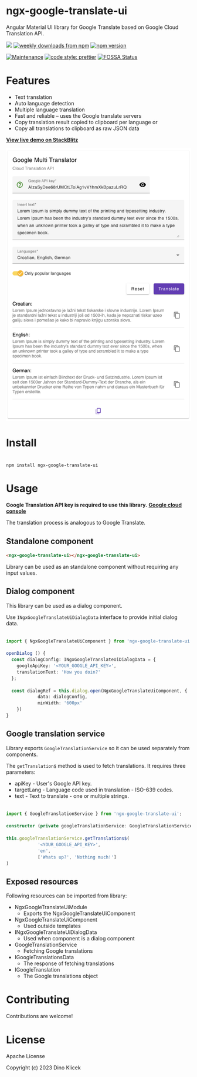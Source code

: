 # ngx-google-translate-ui

Angular Material UI library for Google Translate based on Google Cloud
Translation API.

<p align="start">
    <a href="https://travis-ci.com/dineeek/ngx-google-translate-ui"><img src="https://travis-ci.com/dineeek/ngx-google-translate-ui.svg?token=YSspYgvLPX2y3Q9zRFxp&branch=main" /></a>
    <a href="https://www.npmjs.com/package/ngx-google-translate-ui"><img alt="weekly downloads from npm" src="https://img.shields.io/npm/dw/ngx-google-translate-ui.svg?style=flat-square"></a>
    <a href="https://www.npmjs.com/package/ngx-google-translate-ui"><img alt="npm version" src="https://img.shields.io/npm/v/ngx-google-translate-ui.svg?style=flat-square"></a>
</p>

[![Maintenance](https://img.shields.io/badge/Maintained%3F-yes-green.svg)](https://GitHub.com/Naereen/StrapDown.js/graphs/commit-activity)
[![code style: prettier](https://img.shields.io/badge/code_style-prettier-ff69b4.svg?style=flat-square)](https://github.com/prettier/prettier)
[![FOSSA Status](https://app.fossa.com/api/projects/git%2Bgithub.com%2Fdineeek%2Fngx-google-translate-ui.svg?type=shield)](https://app.fossa.com/projects/git%2Bgithub.com%2Fdineeek%2Fngx-google-translate-ui?ref=badge_shield)

# Features

- Text translation
- Auto language detection
- Multiple language translation
- Fast and reliable – uses the Google translate servers
- Copy translation result copied to clipboard per language or
- Copy all translations to clipboard as raw JSON data

**[View live demo on StackBlitz](https://ngx-google-translate-ui.stackblitz.io)**

<p align="center">
  <img src="https://github.com/dineeek/ngx-google-translate-ui/blob/main/ngx-google-translate-ui/assets/ngx-google-translate-ui.png" alt="Google translate" />
</p>

# Install

```shell

npm install ngx-google-translate-ui

```

# Usage

<b>Google Translation API key is required to use this library.</b>
**[Google cloud console](https://console.cloud.google.com)**

The translation process is analogous to Google Translate.

## Standalone component

```html
<ngx-google-translate-ui></ngx-google-translate-ui>
```

Library can be used as an standalone component without requiring any input
values.

## Dialog component

This library can be used as a dialog component.

Use `INgxGoogleTranslateUiDialogData` interface to provide initial dialog data.

```typescript

import { NgxGoogleTranslateUiComponent } from 'ngx-google-translate-ui';

openDialog () {
  const dialogConfig: INgxGoogleTranslateUiDialogData = {
    googleApiKey: '<YOUR_GOOGLE_API_KEY>',
    translationText: 'How you doin?'
  };

  const dialogRef = this.dialog.open(NgxGoogleTranslateUiComponent, {
			data: dialogConfig,
			minWidth: '600px'
	})
}

```

## Google translation service

Library exports `GoogleTranslationService` so it can be used separately from
components.

The `getTranslation$` method is used to fetch translations. It requires three
parameters:

- apiKey - User's Google API key.
- targetLang - Language code used in translation - ISO-639 codes.
- text - Text to translate - one or multiple strings.

```typescript

import { GoogleTranslationService } from 'ngx-google-translate-ui';

constructor (private googleTranslationService: GoogleTranslationService){}

this.googleTranslationService.getTranslations$(
			'<YOUR_GOOGLE_API_KEY>',
			'en',
			['Whats up?', 'Nothing much!']
)

```

## Exposed resources

Following resources can be imported from library:

- NgxGoogleTranslateUiModule
  - Exports the NgxGoogleTranslateUiComponent
- NgxGoogleTranslateUiComponent
  - Used outside templates
- INgxGoogleTranslateUiDialogData
  - Used when component is a dialog component
- GoogleTranslationService
  - Fetching Google translations
- IGoogleTranslationsData
  - The response of fetching translations
- IGoogleTranslation
  - The Google translations object

# Contributing

Contributions are welcome!

# License

Apache License

Copyright (c) 2023 Dino Klicek

